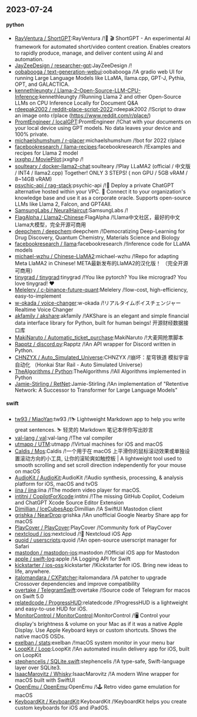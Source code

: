 ## 2023-07-24

#### python
* [RayVentura / ShortGPT](https://github.com/RayVentura/ShortGPT):RayVentura /!🚀
🎬
ShortGPT - An experimental AI framework for automated short/video content creation. Enables creators to rapidly produce, manage, and deliver content using AI and automation.
* [JayZeeDesign / researcher-gpt](https://github.com/JayZeeDesign/researcher-gpt):JayZeeDesign /!
* [oobabooga / text-generation-webui](https://github.com/oobabooga/text-generation-webui):oobabooga /!A gradio web UI for running Large Language Models like LLaMA, llama.cpp, GPT-J, Pythia, OPT, and GALACTICA.
* [kennethleungty / Llama-2-Open-Source-LLM-CPU-Inference](https://github.com/kennethleungty/Llama-2-Open-Source-LLM-CPU-Inference):kennethleungty /!Running Llama 2 and other Open-Source LLMs on CPU Inference Locally for Document Q&A
* [rdeepak2002 / reddit-place-script-2022](https://github.com/rdeepak2002/reddit-place-script-2022):rdeepak2002 /!Script to draw an image onto r/place (https://www.reddit.com/r/place/)
* [PromtEngineer / localGPT](https://github.com/PromtEngineer/localGPT):PromtEngineer /!Chat with your documents on your local device using GPT models. No data leaves your device and 100% private.
* [michaelshumshum / r-placer](https://github.com/michaelshumshum/r-placer):michaelshumshum /!bot for 2022 r/place
* [facebookresearch / llama-recipes](https://github.com/facebookresearch/llama-recipes):facebookresearch /!Examples and recipes for Llama 2 model
* [jxxghp / MoviePilot](https://github.com/jxxghp/MoviePilot):jxxghp /!
* [soulteary / docker-llama2-chat](https://github.com/soulteary/docker-llama2-chat):soulteary /!Play LLaMA2 (official / 中文版 / INT4 / llama2.cpp) Together! ONLY 3 STEPS! ( non GPU / 5GB vRAM / 8~14GB vRAM)
* [psychic-api / rag-stack](https://github.com/psychic-api/rag-stack):psychic-api /!🤖
Deploy a private ChatGPT alternative hosted within your VPC.
🔮
Connect it to your organization's knowledge base and use it as a corporate oracle. Supports open-source LLMs like Llama 2, Falcon, and GPT4All.
* [SamsungLabs / NeuralHaircut](https://github.com/SamsungLabs/NeuralHaircut):SamsungLabs /!
* [FlagAlpha / Llama2-Chinese](https://github.com/FlagAlpha/Llama2-Chinese):FlagAlpha /!Llama中文社区，最好的中文Llama大模型，完全开源可商用
* [deepchem / deepchem](https://github.com/deepchem/deepchem):deepchem /!Democratizing Deep-Learning for Drug Discovery, Quantum Chemistry, Materials Science and Biology
* [facebookresearch / llama](https://github.com/facebookresearch/llama):facebookresearch /!Inference code for LLaMA models
* [michael-wzhu / Chinese-LlaMA2](https://github.com/michael-wzhu/Chinese-LlaMA2):michael-wzhu /!Repo for adapting Meta LlaMA2 in Chinese! META最新发布的LlaMA2的汉化版！ （完全开源可商用）
* [tinygrad / tinygrad](https://github.com/tinygrad/tinygrad):tinygrad /!You like pytorch? You like micrograd? You love tinygrad!
❤️
* [Melelery / c-binance-future-quant](https://github.com/Melelery/c-binance-future-quant):Melelery /!low-cost, high-efficiency, easy-to-implement
* [w-okada / voice-changer](https://github.com/w-okada/voice-changer):w-okada /!リアルタイムボイスチェンジャー Realtime Voice Changer
* [akfamily / akshare](https://github.com/akfamily/akshare):akfamily /!AKShare is an elegant and simple financial data interface library for Python, built for human beings! 开源财经数据接口库
* [MakiNaruto / Automatic_ticket_purchase](https://github.com/MakiNaruto/Automatic_ticket_purchase):MakiNaruto /!大麦网抢票脚本
* [Rapptz / discord.py](https://github.com/Rapptz/discord.py):Rapptz /!An API wrapper for Discord written in Python.
* [CHNZYX / Auto_Simulated_Universe](https://github.com/CHNZYX/Auto_Simulated_Universe):CHNZYX /!崩坏：星穹铁道 模拟宇宙自动化 （Honkai Star Rail - Auto Simulated Universe）
* [TheAlgorithms / Python](https://github.com/TheAlgorithms/Python):TheAlgorithms /!All Algorithms implemented in Python
* [Jamie-Stirling / RetNet](https://github.com/Jamie-Stirling/RetNet):Jamie-Stirling /!An implementation of "Retentive Network: A Successor to Transformer for Large Language Models"

#### swift
* [tw93 / MiaoYan](https://github.com/tw93/MiaoYan):tw93 /!⛷
Lightweight Markdown app to help you write great sentences.
⛷
轻灵的 Markdown 笔记本伴你写出妙言
* [val-lang / val](https://github.com/val-lang/val):val-lang /!The val compiler
* [utmapp / UTM](https://github.com/utmapp/UTM):utmapp /!Virtual machines for iOS and macOS
* [Caldis / Mos](https://github.com/Caldis/Mos):Caldis /!一个用于在 macOS 上平滑你的鼠标滚动效果或单独设置滚动方向的小工具, 让你的滚轮爽如触控板 | A lightweight tool used to smooth scrolling and set scroll direction independently for your mouse on macOS
* [AudioKit / AudioKit](https://github.com/AudioKit/AudioKit):AudioKit /!Audio synthesis, processing, & analysis platform for iOS, macOS and tvOS
* [iina / iina](https://github.com/iina/iina):iina /!The modern video player for macOS.
* [intitni / CopilotForXcode](https://github.com/intitni/CopilotForXcode):intitni /!The missing GitHub Copilot, Codeium and ChatGPT Xcode Source Editor Extension
* [Dimillian / IceCubesApp](https://github.com/Dimillian/IceCubesApp):Dimillian /!A SwiftUI Mastodon client
* [grishka / NearDrop](https://github.com/grishka/NearDrop):grishka /!An unofficial Google Nearby Share app for macOS
* [PlayCover / PlayCover](https://github.com/PlayCover/PlayCover):PlayCover /!Community fork of PlayCover
* [nextcloud / ios](https://github.com/nextcloud/ios):nextcloud /!📱
Nextcloud iOS App
* [quoid / userscripts](https://github.com/quoid/userscripts):quoid /!An open-source userscript manager for Safari
* [mastodon / mastodon-ios](https://github.com/mastodon/mastodon-ios):mastodon /!Official iOS app for Mastodon
* [apple / swift-log](https://github.com/apple/swift-log):apple /!A Logging API for Swift
* [kickstarter / ios-oss](https://github.com/kickstarter/ios-oss):kickstarter /!Kickstarter for iOS. Bring new ideas to life, anywhere.
* [italomandara / CXPatcher](https://github.com/italomandara/CXPatcher):italomandara /!A patcher to upgrade Crossover dependencies and improve compatibility
* [overtake / TelegramSwift](https://github.com/overtake/TelegramSwift):overtake /!Source code of Telegram for macos on Swift 5.0
* [relatedcode / ProgressHUD](https://github.com/relatedcode/ProgressHUD):relatedcode /!ProgressHUD is a lightweight and easy-to-use HUD for iOS.
* [MonitorControl / MonitorControl](https://github.com/MonitorControl/MonitorControl):MonitorControl /!🖥
Control your display's brightness & volume on your Mac as if it was a native Apple Display. Use Apple Keyboard keys or custom shortcuts. Shows the native macOS OSDs.
* [exelban / stats](https://github.com/exelban/stats):exelban /!macOS system monitor in your menu bar
* [LoopKit / Loop](https://github.com/LoopKit/Loop):LoopKit /!An automated insulin delivery app for iOS, built on LoopKit
* [stephencelis / SQLite.swift](https://github.com/stephencelis/SQLite.swift):stephencelis /!A type-safe, Swift-language layer over SQLite3.
* [IsaacMarovitz / Whisky](https://github.com/IsaacMarovitz/Whisky):IsaacMarovitz /!A modern Wine wrapper for macOS built with SwiftUI
* [OpenEmu / OpenEmu](https://github.com/OpenEmu/OpenEmu):OpenEmu /!🕹
Retro video game emulation for macOS
* [KeyboardKit / KeyboardKit](https://github.com/KeyboardKit/KeyboardKit):KeyboardKit /!KeyboardKit helps you create custom keyboards for iOS and iPadOS.
